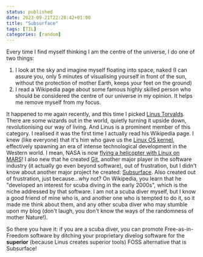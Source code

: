 ```yaml
---
status: published
date: 2023-09-21T22:28:42+01:00
title: "Subsurface"
tags: [TIL]
categories: [random]
---
```


Every time I find myself thinking I am the centre of the universe, I
do one of two things:

1. I look at the sky and imagine myself floating into space, naked (I
   can assure you, only 5 minutes of visualising yourself in front of
   the sun, without the protection of mother Earth, keeps your feet on
   the ground)
2. I read a Wikipedia page about some famous highly skilled person who
   should be considered the centre of our universe in my opinion. It
   helps me remove myself from my focus.

It happened to me again recently, and this time I picked [Linus
Torvalds](https://en.wikipedia.org/wiki/Linus_Torvalds). There are
some wizards out in the world, quietly turning it upside down,
revolutionising our way of living. And Linus is a prominent member of
this category. I realised it was the first time I actually read his
Wikipedia page. I knew (like everyone) that it's him who gave us the
[Linux OS kernel](https://en.wikipedia.org/wiki/History_of_Linux),
effectively spawning an era of intense technological development in
the Western world. I mean, NASA is now [flying a helicopter with Linux
on
MARS](https://spectrum.ieee.org/nasa-designed-perseverance-helicopter-rover-fly-autonomously-mars)!
I also new that he created
[Git](https://en.wikipedia.org/wiki/Git#History), another major player
in the software industry (it actually go even beyond software), out of
frustration, but I didn't know about another major project he created:
[Subsurface](https://subsurface-divelog.org/). Also created out of
frustration, just because...why not? On Wikipedia, you learn that he
"developed an interest for scuba diving in the early 2000s", which is
the niche addressed by that software. I am not a scuba diver myself,
but I know a good friend of mine who is, and another one who is
tempted to do it, so it made me think about them, and any other scuba
diver who may stumble upon my blog (don't laugh, you don't know the
ways of the randomness of mother Nature!).

So there you have it: if you are a scuba diver, you can promote
Free-as-in-Freedom software by ditching your proprietary divelog
software for the **superior** (because Linus creates superior tools)
FOSS alternative that is Subsurface!
